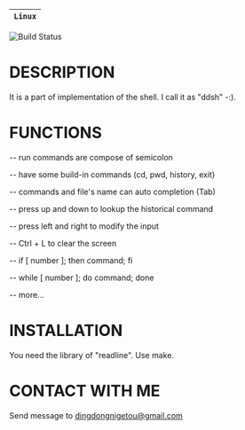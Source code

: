 
| **`Linux`** |
|--------------------|
![Build Status](https://travis-ci.org/dingdongnigetou/shell.svg?branch=master)


DESCRIPTION
============

  It is a part of implementation of the shell. I call it as
  "ddsh" -:). 


FUNCTIONS
==========

  -- run commands are compose of semicolon

  -- have some build-in commands (cd, pwd, history, exit)

  -- commands and file's name can auto completion (Tab)

  -- press up and down to lookup the historical command

  -- press left and right to modify the input

  -- Ctrl + L to clear the screen

  -- if [ number ]; then command; fi

  -- while [ number ]; do command; done

  -- more... 


INSTALLATION
=============
  You need the library of "readline".
  Use make.


CONTACT WITH ME
================
  Send message to dingdongnigetou@gmail.com

